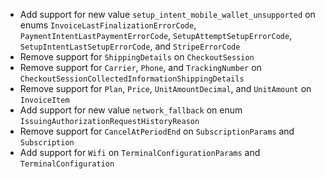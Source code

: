 * Add support for new value `setup_intent_mobile_wallet_unsupported` on enums `InvoiceLastFinalizationErrorCode`, `PaymentIntentLastPaymentErrorCode`, `SetupAttemptSetupErrorCode`, `SetupIntentLastSetupErrorCode`, and `StripeErrorCode`
* Remove support for `ShippingDetails` on `CheckoutSession`
* Remove support for `Carrier`, `Phone`, and `TrackingNumber` on `CheckoutSessionCollectedInformationShippingDetails`
* Remove support for `Plan`, `Price`, `UnitAmountDecimal`, and `UnitAmount` on `InvoiceItem`
* Add support for new value `network_fallback` on enum `IssuingAuthorizationRequestHistoryReason`
* Remove support for `CancelAtPeriodEnd` on `SubscriptionParams` and `Subscription`
* Add support for `Wifi` on `TerminalConfigurationParams` and `TerminalConfiguration`